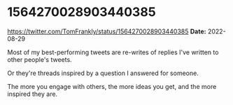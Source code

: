 # 1564270028903440385
https://twitter.com/TomFrankly/status/1564270028903440385
**Date:** 2022-08-29

Most of my best-performing tweets are re-writes of replies I've written to other people's tweets.

Or they're threads inspired by a question I answered for someone.

The more you engage with others, the more ideas you get, and the more inspired they are.
